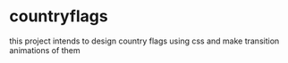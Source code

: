 # countryflags
this project intends to design country flags using css and make transition animations of them
